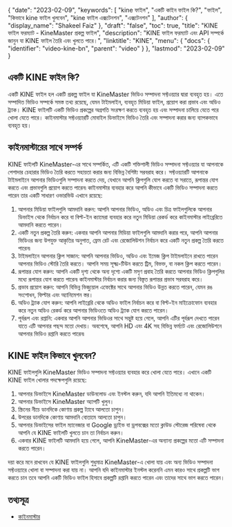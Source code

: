 {
  "date": "2023-02-09",
  "keywords": [
"kine ফাইল",
"একটি কাইন ফাইল কি?",
"ফাইল",
"কিভাবে kine ফাইল খুলবেন",
"kine ফাইল এক্সটেনশন",
"এক্সটেনশন"
],
  "author": {
    "display_name": "Shakeel Faiz"
},
  "draft": "false",
  "toc": true,
  "title": "KINE ফাইল ফরম্যাট - KineMaster প্রকল্প ফাইল",
  "description": "KINE ফাইল ফরম্যাট এবং API সম্পর্কে জানুন যা KINE ফাইল তৈরি এবং খুলতে পারে।",
  "linktitle": "KINE",
  "menu": {
    "docs": {
      "identifier": "video-kine-bn",
      "parent": "video"
}
},
  "lastmod": "2023-02-09"
}

## একটি KINE ফাইল কি?

একটি KINE ফাইল হল একটি প্রকল্প ফাইল যা KineMaster ভিডিও সম্পাদনা সফ্টওয়্যার দ্বারা ব্যবহৃত হয়। এতে সম্পাদিত ভিডিও সম্পর্কে সমস্ত তথ্য রয়েছে, যেমন টাইমলাইন, ব্যবহৃত মিডিয়া ফাইল, প্রয়োগ করা প্রভাব এবং অডিও ট্র্যাক। KINE ফাইলটি একটি ভিডিও প্রকল্পের অগ্রগতি সংরক্ষণ করতে ব্যবহৃত হয় এবং সম্পাদনা চালিয়ে যেতে পরে খোলা যেতে পারে। কাইনমাস্টার সফ্টওয়্যারটি মোবাইল ডিভাইসে ভিডিও তৈরি এবং সম্পাদনা করার জন্য ব্যাপকভাবে ব্যবহৃত হয়।

## কাইনমাস্টারের সাথে সম্পর্ক

KINE ফাইলটি KineMaster-এর সাথে সম্পর্কিত, এটি একটি শক্তিশালী ভিডিও সম্পাদনা সফ্টওয়্যার যা আপনাকে পেশাদার চেহারার ভিডিও তৈরি করতে সহায়তা করার জন্য বিভিন্ন বৈশিষ্ট্য সরবরাহ করে। সফ্টওয়্যারটি আপনাকে টাইমলাইনে আপনার ভিডিওগুলি সম্পাদনা করতে দেয়, যেখানে আপনি ক্লিপগুলি যোগ করতে বা সরাতে, রূপান্তর যোগ করতে এবং প্রভাবগুলি প্রয়োগ করতে পারেন৷ কাইনমাস্টার ব্যবহার করে আপনি কীভাবে একটি ভিডিও সম্পাদনা করতে পারেন তার একটি সাধারণ ওভারভিউ এখানে রয়েছে:

1. আপনার মিডিয়া ফাইলগুলি আমদানি করুন: আপনি আপনার ভিডিও, অডিও এবং চিত্র ফাইলগুলিকে আপনার ডিভাইস থেকে নির্বাচন করে বা বিল্ট-ইন ক্যামেরা ব্যবহার করে নতুন মিডিয়া রেকর্ড করে কাইনমাস্টার লাইব্রেরিতে আমদানি করতে পারেন।
2. একটি নতুন প্রকল্প তৈরি করুন: একবার আপনি আপনার মিডিয়া ফাইলগুলি আমদানি করার পরে, আপনি আপনার ভিডিওর জন্য উপযুক্ত আকৃতির অনুপাত, ফ্রেম রেট এবং রেজোলিউশন নির্বাচন করে একটি নতুন প্রকল্প তৈরি করতে পারেন৷
3. টাইমলাইনে আপনার ক্লিপ সাজান: আপনি আপনার ভিডিও, অডিও এবং ইমেজ ক্লিপ টাইমলাইনে রাখতে পারেন আপনার ভিডিও স্টোরি তৈরি করতে। আপনি সময় সূক্ষ্ম-টিউন করতে ট্রিম, বিভক্ত, বা নকল ক্লিপ করতে পারেন।
4. রূপান্তর যোগ করুন: আপনি একটি দৃশ্য থেকে অন্য দৃশ্যে একটি মসৃণ প্রবাহ তৈরি করতে আপনার ভিডিও ক্লিপগুলির মধ্যে রূপান্তর যোগ করতে পারেন৷ কাইনমাস্টার নির্বাচন করার জন্য বিস্তৃত রূপান্তর প্রভাব সরবরাহ করে।
5. প্রভাব প্রয়োগ করুন: আপনি বিভিন্ন ভিজ্যুয়াল এফেক্টের সাথে আপনার ভিডিও উন্নত করতে পারেন, যেমন রঙ সংশোধন, ফিল্টার এবং অ্যানিমেশন স্তর।
6. অডিও ট্র্যাক যোগ করুন: আপনি লাইব্রেরি থেকে অডিও ফাইল নির্বাচন করে বা বিল্ট-ইন মাইক্রোফোন ব্যবহার করে নতুন অডিও রেকর্ড করে আপনার ভিডিওতে অডিও ট্র্যাক যোগ করতে পারেন।
7. পূর্বরূপ এবং রপ্তানি: একবার আপনি আপনার ভিডিওর সাথে সন্তুষ্ট হয়ে গেলে, আপনি এটির পূর্বরূপ দেখতে পারেন যাতে এটি আপনার পছন্দ মতো দেখায়। অবশেষে, আপনি HD এবং 4K সহ বিভিন্ন ফর্ম্যাট এবং রেজোলিউশনে আপনার ভিডিও রপ্তানি করতে পারেন৷

## KINE ফাইল কিভাবে খুলবেন?

KINE ফাইলগুলি KineMaster ভিডিও সম্পাদনা সফ্টওয়্যার ব্যবহার করে খোলা যেতে পারে। এখানে একটি KINE ফাইল খোলার পদক্ষেপগুলি রয়েছে:

1. আপনার ডিভাইসে KineMaster ডাউনলোড এবং ইনস্টল করুন, যদি আপনি ইতিমধ্যে না থাকেন।
2. আপনার ডিভাইসে KineMaster অ্যাপটি খুলুন।
3. স্ক্রিনের নীচে ডানদিকে কোণায় প্রকল্প ট্যাবে আলতো চাপুন।
4. উপরের ডানদিকে কোণায় আমদানি বোতামে আলতো চাপুন।
5. আপনার ডিভাইসের ফাইল ম্যানেজার বা Google ড্রাইভ বা ড্রপবক্সের মতো ক্লাউড স্টোরেজ পরিষেবা থেকে আপনি যে KINE ফাইলটি খুলতে চান তা নির্বাচন করুন।
6. একবার KINE ফাইলটি আমদানি হয়ে গেলে, আপনি KineMaster-এর অন্যান্য প্রকল্পের মতো এটি সম্পাদনা করতে পারেন।

দয়া করে মনে রাখবেন যে KINE ফাইলগুলি শুধুমাত্র KineMaster-এ খোলা যায় এবং অন্য ভিডিও সম্পাদনা সফ্টওয়্যারে খোলা বা সম্পাদনা করা যায় না। আপনি যদি কাইনমাস্টার ইনস্টল করেননি এমন কারও সাথে প্রকল্পটি ভাগ করতে চান তবে আপনি একটি ভিডিও ফাইল হিসাবে প্রকল্পটি রপ্তানি করতে পারেন এবং তাদের সাথে ভাগ করতে পারেন।

## তথ্যসূত্র
* [কাইনমাস্টার](https://www.kinemaster.com/)


